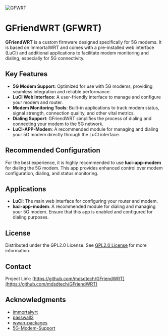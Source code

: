 
![GFWRT](https://github.com/user-attachments/assets/1bbb11c8-1c6c-4af9-9487-d8332ee00547)

# GFriendWRT (GFWRT)
**GFriendWRT** is a custom firmware designed specifically for 5G modems. It is based on ImmortalWRT and comes with a pre-installed web interface (LuCI) and additional applications to facilitate modem monitoring and dialing, especially for 5G connectivity.

## Key Features

- **5G Modem Support**: Optimized for use with 5G modems, providing seamless integration and reliable performance.
- **LuCI Web Interface**: A user-friendly interface to manage and configure your modem and router.
- **Modem Monitoring Tools**: Built-in applications to track modem status, signal strength, connection quality, and other vital metrics.
- **Dialing Support**: GFriendWRT simplifies the process of dialing and connecting your modem to the 5G network.
- **LuCI-APP-Modem**: A recommended module for managing and dialing your 5G modem directly through the LuCI interface.

## Recommended Configuration

For the best experience, it is highly recommended to use **luci-app-modem** for dialing the 5G modem. This app provides enhanced control over modem configuration, dialing, and status monitoring.

## Applications

- **LuCI**: The main web interface for configuring your router and modem.
- **luci-app-modem**: A recommended module for dialing and managing your 5G modem. Ensure that this app is enabled and configured for dialing purposes.

## License
Distributed under the GPL2.0 License. See [GPL2.0 License](https://github.com/mdsdtech/GFriendWRT/tree/main?tab=GPL-2.0-1-ov-file) for more information.

## Contact
Project Link: [https://github.com/mdsdtech/GFriendWRT](https://github.com/mdsdtech/GFriendWRT)

## Acknowledgments
- [immortalwrt](https://github.com/immortalwrt/immortalwrt)
- [passwall2](https://github.com/xiaorouji/openwrt-passwall2)
- [wwan-packages](https://github.com/immortalwrt/wwan-packages)
- [5G-Modem-Support](https://github.com/Siriling/5G-Modem-Support)
